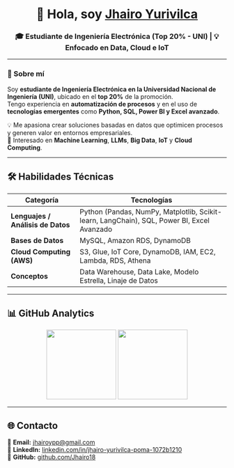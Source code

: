 <!-- Encabezado principal -->
<div align="center">
  <h1>👋 Hola, soy <a href="https://github.com/Jhairo18">Jhairo Yurivilca</a></h1>
  <h3>🎓 Estudiante de Ingeniería Electrónica (Top 20% - UNI) | 💡 Enfocado en Data, Cloud e IoT</h3>
</div>

---

### 🧠 Sobre mí  

Soy **estudiante de Ingeniería Electrónica en la Universidad Nacional de Ingeniería (UNI)**, ubicado en el **top 20%** de la promoción.  
Tengo experiencia en **automatización de procesos** y en el uso de **tecnologías emergentes** como **Python, SQL, Power BI y Excel avanzado**.  

💡 Me apasiona crear soluciones basadas en datos que optimicen procesos y generen valor en entornos empresariales.  
🚀 Interesado en **Machine Learning**, **LLMs**, **Big Data**, **IoT** y **Cloud Computing**.

---

## 🛠️ Habilidades Técnicas  

| Categoría | Tecnologías |
|------------|-------------|
| **Lenguajes / Análisis de Datos** | Python (Pandas, NumPy, Matplotlib, Scikit-learn, LangChain), SQL, Power BI, Excel Avanzado |
| **Bases de Datos** | MySQL, Amazon RDS, DynamoDB |
| **Cloud Computing (AWS)** | S3, Glue, IoT Core, DynamoDB, IAM, EC2, Lambda, RDS, Athena |
| **Conceptos** | Data Warehouse, Data Lake, Modelo Estrella, Linaje de Datos |

---

## 📊 GitHub Analytics  

<p align="center">
  <img src="https://github-readme-stats.vercel.app/api/top-langs/?username=Jhairo18&layout=compact&theme=tokyonight" height="160"/>
  <img src="https://github-readme-streak-stats.herokuapp.com/?user=Jhairo18&theme=tokyonight" height="160"/>
</p>

---

## 🌐 Contacto  

📧 **Email:** [jhairoypp@gmail.com](mailto:jhairoypp@gmail.com)  
💼 **LinkedIn:** [linkedin.com/in/jhairo-yurivilca-poma-1072b1210](https://www.linkedin.com/in/jhairo-yurivilca-poma-1072b1210/)  
🐍 **GitHub:** [github.com/Jhairo18](https://github.com/Jhairo18)


